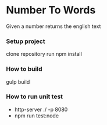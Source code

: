 # Number To Words
Given a number returns the english text

### Setup project
clone repository
run npm install

### How to build
gulp build

### How to run unit test
- http-server ./ -p 8080
- npm run test:node
